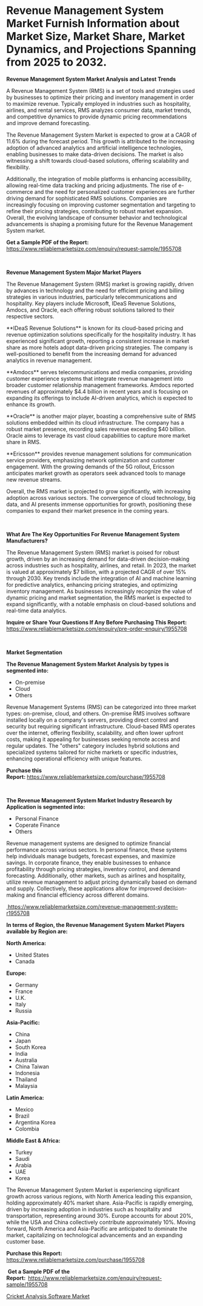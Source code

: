 <p><h1>Revenue Management System Market Furnish Information about Market Size, Market Share, Market Dynamics, and Projections Spanning from 2025 to 2032.</h1></p><p><strong>Revenue Management System Market Analysis and Latest Trends</strong></p>
<p><p>A Revenue Management System (RMS) is a set of tools and strategies used by businesses to optimize their pricing and inventory management in order to maximize revenue. Typically employed in industries such as hospitality, airlines, and rental services, RMS analyzes consumer data, market trends, and competitive dynamics to provide dynamic pricing recommendations and improve demand forecasting.</p><p>The Revenue Management System Market is expected to grow at a CAGR of 11.6% during the forecast period. This growth is attributed to the increasing adoption of advanced analytics and artificial intelligence technologies, enabling businesses to make data-driven decisions. The market is also witnessing a shift towards cloud-based solutions, offering scalability and flexibility. </p><p>Additionally, the integration of mobile platforms is enhancing accessibility, allowing real-time data tracking and pricing adjustments. The rise of e-commerce and the need for personalized customer experiences are further driving demand for sophisticated RMS solutions. Companies are increasingly focusing on improving customer segmentation and targeting to refine their pricing strategies, contributing to robust market expansion. Overall, the evolving landscape of consumer behavior and technological advancements is shaping a promising future for the Revenue Management System market.</p></p>
<p><strong>Get a Sample PDF of the Report:&nbsp;</strong> <a href="https://www.reliablemarketsize.com/enquiry/request-sample/1955708?utm_campaign=3178&utm_medium=2&utm_source=Github&utm_content=ia&utm_term=10032025&utm_id=revenue-management-system">https://www.reliablemarketsize.com/enquiry/request-sample/1955708</a></p>
<p>&nbsp;</p>
<p><strong>Revenue Management System Major Market Players</strong></p>
<p><p>The Revenue Management System (RMS) market is growing rapidly, driven by advances in technology and the need for efficient pricing and billing strategies in various industries, particularly telecommunications and hospitality. Key players include Microsoft, IDeaS Revenue Solutions, Amdocs, and Oracle, each offering robust solutions tailored to their respective sectors.</p><p>**IDeaS Revenue Solutions** is known for its cloud-based pricing and revenue optimization solutions specifically for the hospitality industry. It has experienced significant growth, reporting a consistent increase in market share as more hotels adopt data-driven pricing strategies. The company is well-positioned to benefit from the increasing demand for advanced analytics in revenue management.</p><p>**Amdocs** serves telecommunications and media companies, providing customer experience systems that integrate revenue management into broader customer relationship management frameworks. Amdocs reported revenues of approximately $4.4 billion in recent years and is focusing on expanding its offerings to include AI-driven analytics, which is expected to enhance its growth.</p><p>**Oracle** is another major player, boasting a comprehensive suite of RMS solutions embedded within its cloud infrastructure. The company has a robust market presence, recording sales revenue exceeding $40 billion. Oracle aims to leverage its vast cloud capabilities to capture more market share in RMS.</p><p>**Ericsson** provides revenue management solutions for communication service providers, emphasizing network optimization and customer engagement. With the growing demands of the 5G rollout, Ericsson anticipates market growth as operators seek advanced tools to manage new revenue streams.</p><p>Overall, the RMS market is projected to grow significantly, with increasing adoption across various sectors. The convergence of cloud technology, big data, and AI presents immense opportunities for growth, positioning these companies to expand their market presence in the coming years.</p></p>
<p>&nbsp;</p>
<p><strong>What Are The Key Opportunities For Revenue Management System Manufacturers?</strong></p>
<p><p>The Revenue Management System (RMS) market is poised for robust growth, driven by an increasing demand for data-driven decision-making across industries such as hospitality, airlines, and retail. In 2023, the market is valued at approximately $7 billion, with a projected CAGR of over 15% through 2030. Key trends include the integration of AI and machine learning for predictive analytics, enhancing pricing strategies, and optimizing inventory management. As businesses increasingly recognize the value of dynamic pricing and market segmentation, the RMS market is expected to expand significantly, with a notable emphasis on cloud-based solutions and real-time data analytics.</p></p>
<p><strong>Inquire or Share Your Questions If Any Before Purchasing This Report:</strong> <a href="https://www.reliablemarketsize.com/enquiry/pre-order-enquiry/1955708?utm_campaign=3178&utm_medium=2&utm_source=Github&utm_content=ia&utm_term=10032025&utm_id=revenue-management-system">https://www.reliablemarketsize.com/enquiry/pre-order-enquiry/1955708</a></p>
<p>&nbsp;</p>
<p><strong>Market Segmentation</strong></p>
<p><strong>The Revenue Management System Market Analysis by types is segmented into:</strong></p>
<p><ul><li>On-premise</li><li>Cloud</li><li>Others</li></ul></p>
<p><p>Revenue Management Systems (RMS) can be categorized into three market types: on-premise, cloud, and others. On-premise RMS involves software installed locally on a company's servers, providing direct control and security but requiring significant infrastructure. Cloud-based RMS operates over the internet, offering flexibility, scalability, and often lower upfront costs, making it appealing for businesses seeking remote access and regular updates. The "others" category includes hybrid solutions and specialized systems tailored for niche markets or specific industries, enhancing operational efficiency with unique features.</p></p>
<p><strong>Purchase this Report:&nbsp;</strong><a href="https://www.reliablemarketsize.com/purchase/1955708?utm_campaign=3178&utm_medium=2&utm_source=Github&utm_content=ia&utm_term=10032025&utm_id=revenue-management-system">https://www.reliablemarketsize.com/purchase/1955708</a></p>
<p>&nbsp;</p>
<p><strong>The Revenue Management System Market Industry Research by Application is segmented into:</strong></p>
<p><ul><li>Personal Finance</li><li>Coperate Finance</li><li>Others</li></ul></p>
<p><p>Revenue management systems are designed to optimize financial performance across various sectors. In personal finance, these systems help individuals manage budgets, forecast expenses, and maximize savings. In corporate finance, they enable businesses to enhance profitability through pricing strategies, inventory control, and demand forecasting. Additionally, other markets, such as airlines and hospitality, utilize revenue management to adjust pricing dynamically based on demand and supply. Collectively, these applications allow for improved decision-making and financial efficiency across different domains.</p></p>
<p><a href="https://www.reliablemarketsize.com/revenue-management-system-r1955708?utm_campaign=3178&utm_medium=2&utm_source=Github&utm_content=ia&utm_term=10032025&utm_id=revenue-management-system">&nbsp;https://www.reliablemarketsize.com/revenue-management-system-r1955708</a></p>
<p><strong>In terms of Region, the Revenue Management System Market Players available by Region are:</strong></p>
<p>
    <p> <strong> North America: </strong>
        <ul>
            <li>United States</li>
            <li>Canada</li>
        </ul>
        </p> 
    <p> <strong> Europe: </strong>
        <ul>
            <li>Germany</li>
            <li>France</li>
            <li>U.K.</li>
            <li>Italy</li>
            <li>Russia</li>
        </ul>
        </p> 
    <p> <strong> Asia-Pacific: </strong>
        <ul>
            <li>China</li>
            <li>Japan</li>
            <li>South Korea</li>
            <li>India</li>
            <li>Australia</li>
            <li>China Taiwan</li>
            <li>Indonesia</li>
            <li>Thailand</li>
            <li>Malaysia</li>
        </ul>
        </p> 
    <p> <strong> Latin America: </strong>
        <ul>
            <li>Mexico</li>
            <li>Brazil</li>
            <li>Argentina Korea</li>
            <li>Colombia</li>
        </ul>
        </p> 
    <p> <strong> Middle East & Africa: </strong>
        <ul>
            <li>Turkey</li>
            <li>Saudi</li>
            <li>Arabia</li>
            <li>UAE</li>
            <li>Korea</li>
        </ul>
    </p>
    </p>
<p><p>The Revenue Management System Market is experiencing significant growth across various regions, with North America leading this expansion, holding approximately 40% market share. Asia-Pacific is rapidly emerging, driven by increasing adoption in industries such as hospitality and transportation, representing around 30%. Europe accounts for about 20%, while the USA and China collectively contribute approximately 10%. Moving forward, North America and Asia-Pacific are anticipated to dominate the market, capitalizing on technological advancements and an expanding customer base.</p></p>
<p><strong>Purchase this Report: </strong><a href="https://www.reliablemarketsize.com/purchase/1955708?utm_campaign=3178&utm_medium=2&utm_source=Github&utm_content=ia&utm_term=10032025&utm_id=revenue-management-system">https://www.reliablemarketsize.com/purchase/1955708</a></p>
<p>&nbsp;<strong>Get a Sample PDF of the Report:&nbsp;&nbsp;</strong><a href="https://www.reliablemarketsize.com/enquiry/request-sample/1955708?utm_campaign=3178&utm_medium=2&utm_source=Github&utm_content=ia&utm_term=10032025&utm_id=revenue-management-system">https://www.reliablemarketsize.com/enquiry/request-sample/1955708</a></p>
<p><strong></strong></p>
<p><p><a href="https://github.com/jhamygunler/Market-Research-Report-List-1/blob/main/cricket-analysis-software-market.md?utm_campaign=3178&utm_medium=2&utm_source=Github&utm_content=ia&utm_term=10032025&utm_id=revenue-management-system">Cricket Analysis Software Market</a></p></p>